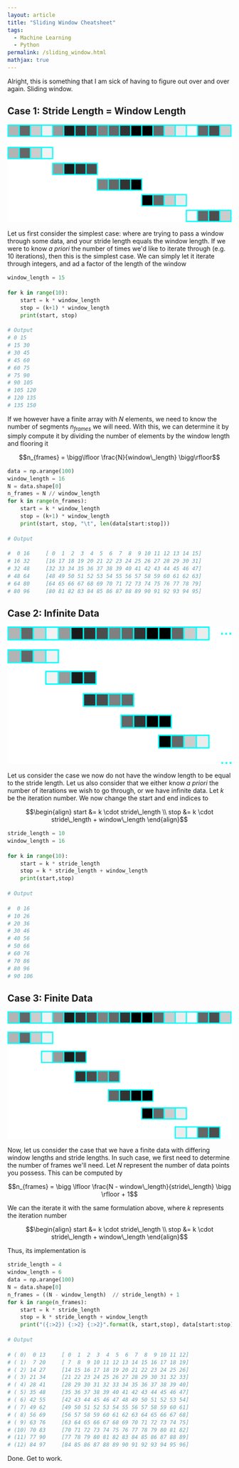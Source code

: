 ```yaml
---
layout: article
title: "Sliding Window Cheatsheet"
tags:
  - Machine Learning
  - Python
permalink: /sliding_window.html
mathjax: true
---
```


Alright, this is something that I am sick of having to figure out over and over again. Sliding window. 


## Case 1: Stride Length = Window Length

![](../assets/images/sliding_window/case1.png)

Let us first consider the simplest case: where are trying to pass a window through some data, and your stride length equals the window length. If we were to know *a priori* the number of times we'd like to iterate through (e.g. 10 iterations), then this is the simplest case. We can simply let it iterate through integers, and ad a factor of the length of the window

```python
window_length = 15

for k in range(10):
    start = k * window_length
    stop = (k+1) * window_length
    print(start, stop)

# Output 
# 0 15
# 15 30
# 30 45
# 45 60
# 60 75
# 75 90
# 90 105
# 105 120
# 120 135
# 135 150
```

If we however have a finite array with $N$ elements, we need to know the number of segments $n_{frames}$ we will need. With this, we can determine it by simply compute it by dividing the number of elements by the window length and flooring it

$$n_{frames} = \bigg\lfloor \frac{N}{window\_length} \bigg\rfloor$$

```python
data = np.arange(100)
window_length = 16
N = data.shape[0]
n_frames = N // window_length
for k in range(n_frames):
    start = k * window_length
    stop = (k+1) * window_length
    print(start, stop, "\t", len(data[start:stop]))

# Output

#  0 16     [ 0  1  2  3  4  5  6  7  8  9 10 11 12 13 14 15]
# 16 32     [16 17 18 19 20 21 22 23 24 25 26 27 28 29 30 31]
# 32 48     [32 33 34 35 36 37 38 39 40 41 42 43 44 45 46 47]
# 48 64     [48 49 50 51 52 53 54 55 56 57 58 59 60 61 62 63]
# 64 80     [64 65 66 67 68 69 70 71 72 73 74 75 76 77 78 79]
# 80 96     [80 81 82 83 84 85 86 87 88 89 90 91 92 93 94 95]
```

## Case 2: Infinite Data

![](../assets/images/sliding_window/case2.png)

Let us consider the case we now do not have the window length to be equal to the stride length. Let us also consider that we either know *a priori* the number of iterations we wish to go through, or we have infinite data. Let $k$ be the iteration number. We now change the start and end indices to

$$\begin{align}
    start &= k \cdot stride\_length \\ 
    stop &= k \cdot stride\_length  + window\_length
\end{align}$$

```python
stride_length = 10
window_length = 16

for k in range(10):
    start = k * stride_length
    stop = k * stride_length + window_length
    print(start,stop)

# Output

#  0 16
# 10 26
# 20 36
# 30 46
# 40 56
# 50 66
# 60 76
# 70 86
# 80 96
# 90 106
```

## Case 3: Finite Data

![](../assets/images/sliding_window/case3.png)

Now, let us consider the case that we have a finite data with differing window lengths and stride lengths. In such case, we first need to determine the number of frames we'll need. Let $N$ represent the number of data points you possess. This can be computed by 

$$n_{frames} = \bigg \lfloor \frac{N - window\_length}{stride\_length} \bigg \rfloor + 1$$

We can the iterate it with the same formulation above, where $k$ represents the iteration number

$$\begin{align}
    start &= k \cdot stride\_length \\ 
    stop &= k \cdot stride\_length  + window\_length
\end{align}$$

Thus, its implementation is

```python
stride_length = 4
window_length = 6
data = np.arange(100)
N = data.shape[0]
n_frames = ((N - window_length)  // stride_length) + 1
for k in range(n_frames):
    start = k * stride_length
    stop = k * stride_length + window_length
    print("({:>2}) {:>2} {:>2}".format(k, start,stop), data[start:stop])

# Output

# ( 0)  0 13	 [ 0  1  2  3  4  5  6  7  8  9 10 11 12]
# ( 1)  7 20	 [ 7  8  9 10 11 12 13 14 15 16 17 18 19]
# ( 2) 14 27	 [14 15 16 17 18 19 20 21 22 23 24 25 26]
# ( 3) 21 34	 [21 22 23 24 25 26 27 28 29 30 31 32 33]
# ( 4) 28 41	 [28 29 30 31 32 33 34 35 36 37 38 39 40]
# ( 5) 35 48	 [35 36 37 38 39 40 41 42 43 44 45 46 47]
# ( 6) 42 55	 [42 43 44 45 46 47 48 49 50 51 52 53 54]
# ( 7) 49 62	 [49 50 51 52 53 54 55 56 57 58 59 60 61]
# ( 8) 56 69	 [56 57 58 59 60 61 62 63 64 65 66 67 68]
# ( 9) 63 76	 [63 64 65 66 67 68 69 70 71 72 73 74 75]
# (10) 70 83	 [70 71 72 73 74 75 76 77 78 79 80 81 82]
# (11) 77 90	 [77 78 79 80 81 82 83 84 85 86 87 88 89]
# (12) 84 97	 [84 85 86 87 88 89 90 91 92 93 94 95 96]
```


Done. Get to work. 